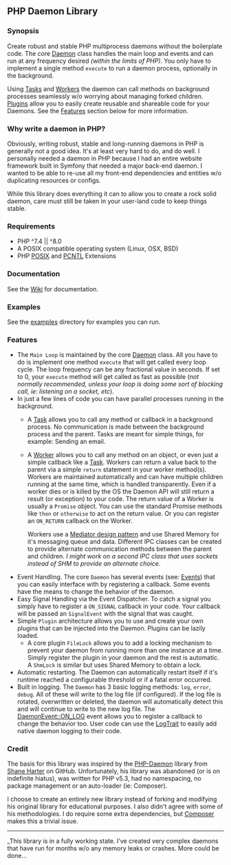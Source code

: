 ## PHP Daemon Library

### Synopsis
Create robust and stable PHP multiprocess daemons without the boilerplate code. The core [Daemon](../../wiki/Daemon) 
class handles the main loop and events and can run at any frequency desired _(within the limits of PHP)_. You only have
to implement a single method `execute` to run a daemon process, optionally in the background.

Using [Tasks](../../wiki/Tasks) and [Workers](../../wiki/Workers) the daemon can call methods on background processes 
seamlessly w/o worrying about managing forked children. [Plugins](../../wiki/Plugins) allow you to easily create 
reusable and shareable code for your Daemons. See the [Features](#features) section below for more information.

### Why write a daemon in PHP?
Obviously, writing robust, stable and long-running daemons in PHP is generally not a good idea. It's at least very
hard to do, and do well. I personally needed a daemon in PHP because I had an entire website framework built in Symfony
that needed a major back-end daemon. I wanted to be able to re-use all my front-end dependencies and entities w/o 
duplicating resources or configs.

While this library does everything it can to allow you to create a rock solid daemon, care must still be taken in your 
user-land code to keep things stable. 

### Requirements
- PHP ^7.4 || ^8.0
- A POSIX compatible operating system (Linux, OSX, BSD)
- PHP [POSIX](http://php.net/posix) and [PCNTL](http://php.net/pcntl) Extensions

### Documentation
See the [Wiki](../../wiki) for documentation.

### Examples
See the [examples](examples) directory for examples you can run. 

### Features
- The `Main Loop` is maintained by the core [Daemon](../../wiki/Daemon) class. All you have to do is implement one 
  method `execute` that will get called every loop cycle. The loop frequency can be any fractional value in seconds. 
  If set to 0, your `execute` method will get called as fast as possible (_not normally recommended, unless your loop 
  is doing some sort of blocking call, ie: listening on a socket, etc_).
- In just a few lines of code you can have parallel processes running in the background. 
  - A [Task](../../wiki/Tasks) allows you to call any method or callback in a background process. No communication is 
    made between the background process and the parent. 
    Tasks are meant for simple things, for example: Sending an email.
  - A [Worker](../../wiki/Workers) allows you to call any method on an object, or even just a simple callback like a 
    [Task](../../wiki/Tasks). Workers can return a value back to the parent via a simple `return` statement in your 
    worker method(s). Workers are maintained automatically and can have multiple children running at the same time, 
    which is handled transparently. Even if a worker dies or is killed by the OS the Daemon API will still return a 
    result (or exception) to your code. The return value of a Worker is usually a `Promise` object. You can use the 
    standard Promise methods like `then` or `otherwise` to act on the return value. Or you can register an `ON_RETURN` 
    callback on the Worker.
    
    Workers use a [Mediator design pattern](https://en.wikipedia.org/wiki/Mediator_pattern) and use Shared Memory
    for it's messaging queue and data. Different IPC classes can be created to provide alternate communication methods
    between the parent and children. _I might work on a second IPC class that uses sockets instead of SHM to provide
    an alternate choice_.
- Event Handling. The core `Daemon` has several events (see: [Events](../../wiki/Events))
  that you can easily interface with by registering a callback. Some events have the means to change the behavior of 
  the daemon.
- Easy Signal Handling via the Event Dispatcher. To catch a signal you simply have to register a `ON_SIGNAL` callback 
  in your code. Your callback will be passed an `SignalEvent` with the signal that was caught.
- Simple `Plugin` architecture allows you to use and create your own plugins that can be injected into the Daemon. 
  Plugins can be lazily loaded.
  - A core plugin `FileLock` allows you to add a locking mechanism to prevent your daemon from running more than one
    instance at a time. Simply register the plugin in your daemon and the rest is automatic. A `ShmLock` is similar
    but uses Shared Memory to obtain a lock.
- Automatic restarting. The Daemon can automatically restart itself if it's runtime reached a configurable threshold 
  or if a fatal error occurred. 
- Built in logging. The `Daemon` has 3 basic logging methods: `log`, `error`, `debug`. All of these will write to the
  log file (if configured). If the log file is rotated, overwritten or deleted, the daemon will automatically detect 
  this and will continue to write to the new log file. The [DaemonEvent::ON_LOG](../../wiki/Events#on_log) event allows 
  you to register a callback to change the behavior too. User code can use the [LogTrait](../../wiki/Logging) to easily 
  add native daemon logging to their code.

### Credit
The basis for this library was inspired by the [PHP-Daemon](https://github.com/shaneharter/PHP-Daemon) library
from [Shane Harter](https://github.com/shaneharter) on GitHub. Unfortunately, his library was abandoned (or is on 
indefinite hiatus), was written for PHP v5.3, had no namespacing, no package management or an auto-loader (ie: Composer). 

I choose to create an entirely new library instead of forking and modifying his original library for educational 
purposes. I also didn't agree with some of his methodologies. I do require some extra dependencies, but 
[Composer](http://getcomposer.org/) makes this a trivial issue.

---
_This library is in a fully working state. I've created very complex daemons that have run for months w/o any memory 
 leaks or crashes. More could be done...
